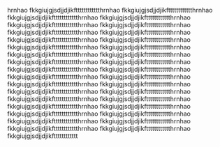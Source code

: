 hrnhao fkkgiujgjsdjjdjikftttttttttttthrnhao fkkgiujgjsdjjdjikftttttttttttthrnhao fkkgiujgjsdjjdjikftttttttttttthrnhao fkkgiujgjsdjjdjikftttttttttttthrnhao fkkgiujgjsdjjdjikftttttttttttthrnhao fkkgiujgjsdjjdjikftttttttttttthrnhao fkkgiujgjsdjjdjikftttttttttttthrnhao fkkgiujgjsdjjdjikftttttttttttthrnhao fkkgiujgjsdjjdjikftttttttttttthrnhao fkkgiujgjsdjjdjikftttttttttttthrnhao fkkgiujgjsdjjdjikftttttttttttthrnhao fkkgiujgjsdjjdjikftttttttttttthrnhao fkkgiujgjsdjjdjikftttttttttttthrnhao fkkgiujgjsdjjdjikftttttttttttthrnhao fkkgiujgjsdjjdjikftttttttttttthrnhao fkkgiujgjsdjjdjikftttttttttttthrnhao fkkgiujgjsdjjdjikftttttttttttthrnhao fkkgiujgjsdjjdjikftttttttttttthrnhao fkkgiujgjsdjjdjikftttttttttttthrnhao fkkgiujgjsdjjdjikftttttttttttthrnhao fkkgiujgjsdjjdjikftttttttttttthrnhao fkkgiujgjsdjjdjikftttttttttttthrnhao fkkgiujgjsdjjdjikftttttttttttthrnhao fkkgiujgjsdjjdjikftttttttttttthrnhao fkkgiujgjsdjjdjikftttttttttttthrnhao fkkgiujgjsdjjdjikftttttttttttthrnhao fkkgiujgjsdjjdjikftttttttttttthrnhao fkkgiujgjsdjjdjikftttttttttttthrnhao fkkgiujgjsdjjdjikftttttttttttthrnhao fkkgiujgjsdjjdjikftttttttttttthrnhao fkkgiujgjsdjjdjikftttttttttttthrnhao fkkgiujgjsdjjdjikftttttttttttthrnhao fkkgiujgjsdjjdjikftttttttttttthrnhao fkkgiujgjsdjjdjikftttttttttttthrnhao fkkgiujgjsdjjdjikftttttttttttt